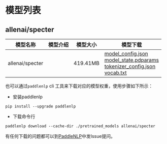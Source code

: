 #  模型列表

## allenai/specter

| 模型名称 | 模型介绍 | 模型大小  | 模型下载 |
| --- | --- | --- | --- |
|allenai/specter|  | 419.41MB | [model_config.json](https://bj.bcebos.com/paddlenlp/models/community/allenai/specter/model_config.json)<br>[model_state.pdparams](https://bj.bcebos.com/paddlenlp/models/community/allenai/specter/model_state.pdparams)<br>[tokenizer_config.json](https://bj.bcebos.com/paddlenlp/models/community/allenai/specter/tokenizer_config.json)<br>[vocab.txt](https://bj.bcebos.com/paddlenlp/models/community/allenai/specter/vocab.txt) |

也可以通过`paddlenlp` cli 工具来下载对应的模型权重，使用步骤如下所示：

* 安装paddlenlp

```shell
pip install --upgrade paddlenlp
```

* 下载命令行

```shell
paddlenlp download --cache-dir ./pretrained_models allenai/specter
```

有任何下载的问题都可以到[PaddleNLP](https://github.com/PaddlePaddle/PaddleNLP)中发Issue提问。